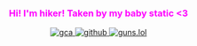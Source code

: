 <h3 align="center">
    <strong><span style="color:#FF00FF">Hi! I'm hiker!</span></strong>
     <strong><span style="color:#FF00FF">Taken by my baby static <3</span></strong>
</h3>
<p align="center">
  <!-- Discord Button -->
  <a href="https://discord.gg/H3q2U3xGyw">
    <img src="https://img.shields.io/badge/JOIN%20GCA-%23FF00FF?style=for-the-badge&logo=discord&logoColor=white" alt="gca" />
  </a>

  <!-- GitHub Button -->
  <a href="https://github.com/hikerdeveloper">
    <img src="https://img.shields.io/badge/GitHub-000000?style=for-the-badge&logo=github&logoColor=white" alt="github" />
  </a>

  <!-- Gun Button (Weapon emoji as a workaround) -->
  <a href="https://guns.lol/hikrr">
    <img src="https://img.shields.io/badge/%F0%9F%A7%B9%20Gun-gray?style=for-the-badge" alt="guns.lol" />
  </a>
</p>
